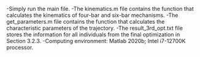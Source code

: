 -Simply run the main file.
-The kinematics.m file contains the function that calculates the kinematics of four-bar and six-bar mechanisms.
-The get_parameters.m file contains the function that calculates the characteristic parameters of the trajectory.
-The result_3rd_opt.txt file stores the information for all individuals from the final optimization in Section 3.2.3.
-Computing environment: Matlab 2020b; Intel i7-12700K processor.
